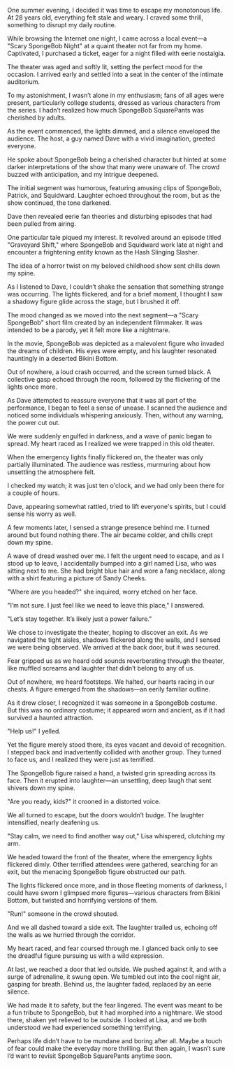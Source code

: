 One summer evening, I decided it was time to escape my monotonous life. At 28 years old, everything felt stale and weary. I craved some thrill, something to disrupt my daily routine.

While browsing the Internet one night, I came across a local event—a "Scary SpongeBob Night" at a quaint theater not far from my home. Captivated, I purchased a ticket, eager for a night filled with eerie nostalgia.

The theater was aged and softly lit, setting the perfect mood for the occasion. I arrived early and settled into a seat in the center of the intimate auditorium.

To my astonishment, I wasn’t alone in my enthusiasm; fans of all ages were present, particularly college students, dressed as various characters from the series. I hadn’t realized how much SpongeBob SquarePants was cherished by adults.

As the event commenced, the lights dimmed, and a silence enveloped the audience. The host, a guy named Dave with a vivid imagination, greeted everyone.

He spoke about SpongeBob being a cherished character but hinted at some darker interpretations of the show that many were unaware of. The crowd buzzed with anticipation, and my intrigue deepened.

The initial segment was humorous, featuring amusing clips of SpongeBob, Patrick, and Squidward. Laughter echoed throughout the room, but as the show continued, the tone darkened.

Dave then revealed eerie fan theories and disturbing episodes that had been pulled from airing.

One particular tale piqued my interest. It revolved around an episode titled "Graveyard Shift," where SpongeBob and Squidward work late at night and encounter a frightening entity known as the Hash Slinging Slasher.

The idea of a horror twist on my beloved childhood show sent chills down my spine.

As I listened to Dave, I couldn’t shake the sensation that something strange was occurring. The lights flickered, and for a brief moment, I thought I saw a shadowy figure glide across the stage, but I brushed it off.

The mood changed as we moved into the next segment—a "Scary SpongeBob" short film created by an independent filmmaker. It was intended to be a parody, yet it felt more like a nightmare.

In the movie, SpongeBob was depicted as a malevolent figure who invaded the dreams of children. His eyes were empty, and his laughter resonated hauntingly in a deserted Bikini Bottom.

Out of nowhere, a loud crash occurred, and the screen turned black. A collective gasp echoed through the room, followed by the flickering of the lights once more.

As Dave attempted to reassure everyone that it was all part of the performance, I began to feel a sense of unease. I scanned the audience and noticed some individuals whispering anxiously. Then, without any warning, the power cut out.

We were suddenly engulfed in darkness, and a wave of panic began to spread. My heart raced as I realized we were trapped in this old theater.

When the emergency lights finally flickered on, the theater was only partially illuminated. The audience was restless, murmuring about how unsettling the atmosphere felt.

I checked my watch; it was just ten o'clock, and we had only been there for a couple of hours.

Dave, appearing somewhat rattled, tried to lift everyone's spirits, but I could sense his worry as well.

A few moments later, I sensed a strange presence behind me. I turned around but found nothing there. The air became colder, and chills crept down my spine.

A wave of dread washed over me. I felt the urgent need to escape, and as I stood up to leave, I accidentally bumped into a girl named Lisa, who was sitting next to me. She had bright blue hair and wore a fang necklace, along with a shirt featuring a picture of Sandy Cheeks.

"Where are you headed?" she inquired, worry etched on her face.

"I’m not sure. I just feel like we need to leave this place," I answered.

"Let’s stay together. It’s likely just a power failure."

We chose to investigate the theater, hoping to discover an exit. As we navigated the tight aisles, shadows flickered along the walls, and I sensed we were being observed. We arrived at the back door, but it was secured.

Fear gripped us as we heard odd sounds reverberating through the theater, like muffled screams and laughter that didn’t belong to any of us.

Out of nowhere, we heard footsteps. We halted, our hearts racing in our chests. A figure emerged from the shadows—an eerily familiar outline.

As it drew closer, I recognized it was someone in a SpongeBob costume. But this was no ordinary costume; it appeared worn and ancient, as if it had survived a haunted attraction.

"Help us!" I yelled.

Yet the figure merely stood there, its eyes vacant and devoid of recognition. I stepped back and inadvertently collided with another group. They turned to face us, and I realized they were just as terrified.

The SpongeBob figure raised a hand, a twisted grin spreading across its face. Then it erupted into laughter—an unsettling, deep laugh that sent shivers down my spine.

"Are you ready, kids?" it crooned in a distorted voice.

We all turned to escape, but the doors wouldn’t budge. The laughter intensified, nearly deafening us.

"Stay calm, we need to find another way out," Lisa whispered, clutching my arm.

We headed toward the front of the theater, where the emergency lights flickered dimly. Other terrified attendees were gathered, searching for an exit, but the menacing SpongeBob figure obstructed our path.

The lights flickered once more, and in those fleeting moments of darkness, I could have sworn I glimpsed more figures—various characters from Bikini Bottom, but twisted and horrifying versions of them.

"Run!" someone in the crowd shouted.

And we all dashed toward a side exit. The laughter trailed us, echoing off the walls as we hurried through the corridor.

My heart raced, and fear coursed through me. I glanced back only to see the dreadful figure pursuing us with a wild expression.

At last, we reached a door that led outside. We pushed against it, and with a surge of adrenaline, it swung open. We tumbled out into the cool night air, gasping for breath. Behind us, the laughter faded, replaced by an eerie silence.

We had made it to safety, but the fear lingered. The event was meant to be a fun tribute to SpongeBob, but it had morphed into a nightmare. We stood there, shaken yet relieved to be outside. I looked at Lisa, and we both understood we had experienced something terrifying.

Perhaps life didn’t have to be mundane and boring after all. Maybe a touch of fear could make the everyday more thrilling. But then again, I wasn’t sure I’d want to revisit SpongeBob SquarePants anytime soon.